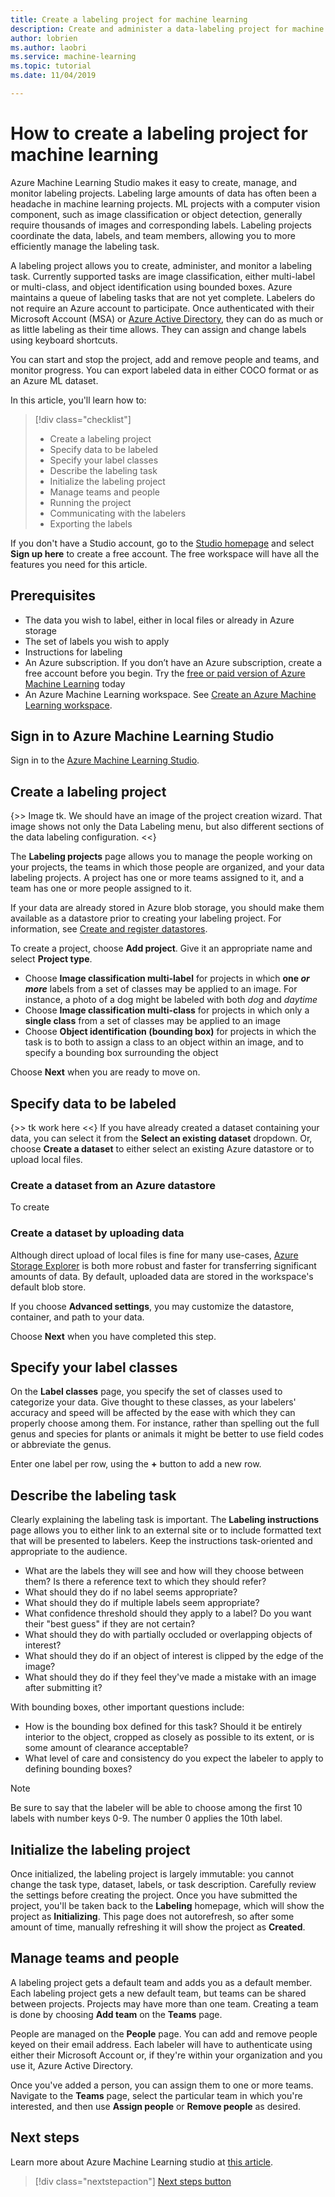 ```yaml
---
title: Create a labeling project for machine learning
description: Create and administer a data-labeling project for machine learning.
author: lobrien
ms.author: laobri
ms.service: machine-learning
ms.topic: tutorial
ms.date: 11/04/2019

---
```



# How to create a labeling project for machine learning

Azure Machine Learning Studio makes it easy to create, manage, and monitor labeling projects.  Labeling large amounts of data has often been a headache in machine learning projects. ML projects with a computer vision component, such as image classification or object detection, generally require thousands of images and corresponding labels. Labeling projects coordinate the data, labels, and team members, allowing you to more efficiently manage the labeling task.

A labeling project allows you to create, administer, and monitor a labeling task. Currently supported tasks are image classification, either multi-label or multi-class, and object identification using bounded boxes. Azure maintains a queue of labeling tasks that are not yet complete. Labelers do not require an Azure account to participate. Once authenticated with their Microsoft Account (MSA) or [Azure Active Directory](https://docs.microsoft.com/azure/active-directory/active-directory-whatis), they can do as much or as little labeling as their time allows. They can assign and change labels using keyboard shortcuts. 

You can start and stop the project, add and remove people and teams, and monitor progress. You can export labeled data in either COCO format or as an Azure ML dataset. 

In this article, you'll learn how to:

> [!div class="checklist"]
> * Create a labeling project
> * Specify data to be labeled
> * Specify your label classes
> * Describe the labeling task
> * Initialize the labeling project
> * Manage teams and people
> * Running the project
> * Communicating with the labelers
> * Exporting the labels

If you don't have a Studio account, go to the [Studio homepage](https://studio.azureml.net) and select **Sign up here** to create a free account. The free workspace will have all the features you need for this article.

## Prerequisites

* The data you wish to label, either in local files or already in Azure storage
* The set of labels you wish to apply
* Instructions for labeling
* An Azure subscription. If you don’t have an Azure subscription, create a free account before you begin. Try the [free or paid version of Azure Machine Learning](https://aka.ms/AMLFree) today
* An Azure Machine Learning workspace. See [Create an Azure Machine Learning workspace](how-to-manage-workspace.md).

## Sign in to Azure Machine Learning Studio

Sign in to the [Azure Machine Learning Studio](https://studio.azureml.net/).

## Create a labeling project

{>> Image tk. We should have an image of the project creation wizard. That image shows not only the Data Labeling menu, but also different sections of the data labeling configuration. <<}

The **Labeling projects** page allows you to manage the people working on your projects, the teams in which those people are organized, and your data labeling projects. A project has one or more teams assigned to it, and a team has one or more people assigned to it. 

If your data are already stored in Azure blob storage, you should make them available as a datastore prior to creating your labeling project. For information, see [Create and register datastores](https://docs.microsoft.com/azure/machine-learning/service/how-to-access-data#create-and-register-datastores). 

To create a project, choose **Add project**. Give it an appropriate name and select **Project type**. 

* Choose **Image classification multi-label** for projects in which **one _or more_** labels from a set of classes may be applied to an image. For instance, a photo of a dog might be labeled with both *dog* and *daytime*
* Choose **Image classification multi-class** for projects in which only a **single class** from a set of classes may be applied to an image
* Choose **Object identification (bounding box)** for projects in which the task is to both to assign a class to an object within an image, and to specify a bounding box surrounding the object

Choose **Next** when you are ready to move on.

## Specify data to be labeled

{>> tk work here <<}
If you have already created a dataset containing your data, you can select it from the **Select an existing dataset** dropdown. Or, choose **Create a dataset** to either select an existing Azure datastore or to upload local files. 

### Create a dataset from an Azure datastore

To create 

### Create a dataset by uploading data

Although direct upload of local files is fine for many use-cases, [Azure Storage Explorer](tk) is both more robust and faster for transferring significant amounts of data. By default, uploaded data are stored in the workspace's default blob store.

If you choose **Advanced settings**, you may customize the datastore, container, and path to your data. 

Choose **Next** when you have completed this step.

## Specify your label classes

On the **Label classes** page, you specify the set of classes used to categorize your data. Give thought to these classes, as your labelers' accuracy and speed will be affected by the ease with which they can properly choose among them. For instance, rather than spelling out the full genus and species for plants or animals it might be better to use field codes or abbreviate the genus. 

Enter one label per row, using the **+** button to add a new row.

## Describe the labeling task

Clearly explaining the labeling task is important. The **Labeling instructions** page allows you to either link to an external site or to include formatted text that will be presented to labelers. Keep the instructions task-oriented and appropriate to the audience. 

* What are the labels they will see and how will they choose between them? Is there a reference text to which they should refer?
* What should they do if no label seems appropriate? 
* What should they do if multiple labels seem appropriate?
* What confidence threshold should they apply to a label? Do you want their "best guess" if they are not certain?
* What should they do with partially occluded or overlapping objects of interest?
* What should they do if an object of interest is clipped by the edge of the image?
* What should they do if they feel they've made a mistake with an image after submitting it? 

With bounding boxes, other important questions include:

* How is the bounding box defined for this task? Should it be entirely interior to the object, cropped as closely as possible to its extent, or is some amount of clearance acceptable? 
* What level of care and consistency do you expect the labeler to apply to defining bounding boxes?

>[!Note]
> Be sure to say that the labeler will be able to choose among the first 10 labels with number keys 0-9. The number 0 applies the 10th label. 

## Initialize the labeling project

Once initialized, the labeling project is largely immutable: you cannot change the task type, dataset, labels, or task description. Carefully review the settings before creating the project. Once you have submitted the project, you'll be taken back to the **Labeling** homepage, which will show the project as **Initializing**. This page does not autorefresh, so after some amount of time, manually refreshing it will show the project as **Created**.

## Manage teams and people

A labeling project gets a default team and adds you as a default member. Each labeling project gets a new default team, but teams can be shared between projects. Projects may have more than one team. Creating a team is done by choosing **Add team** on the **Teams** page. 

People are managed on the **People** page. You can add and remove people keyed on their email address. Each labeler will have to authenticate using either their Microsoft Account or, if they're within your organization and you use it, Azure Active Directory.  

Once you've added a person, you can assign them to one or more teams. Navigate to the **Teams** page, select the particular team in which you're interested, and then use **Assign people** or **Remove people** as desired.

## Next steps

Learn more about Azure Machine Learning studio at [this article](tk).

> [!div class="nextstepaction"]
> [Next steps button](tk)

